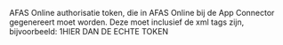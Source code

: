 AFAS Online authorisatie token, die in AFAS Online bij de App Connector gegenereert moet worden. Deze moet inclusief de xml tags zijn, bijvoorbeeld: <token><version>1</version><data>HIER DAN DE ECHTE TOKEN</data></token>